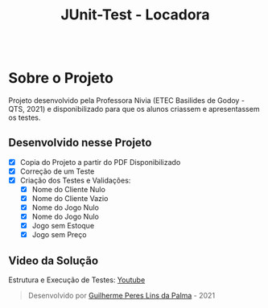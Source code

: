 <h1 align="center">
  JUnit-Test - Locadora
</h1>

<br />
<br />

# Sobre o Projeto
Projeto desenvolvido pela Professora Nivia (ETEC Basilides de Godoy - QTS, 2021) e disponibilizado para que os alunos
criassem e apresentassem os testes.

## Desenvolvido nesse Projeto
- [X] Copia do Projeto a partir do PDF Disponibilizado
- [X] Correção de um Teste
- [X] Criação dos Testes e Validações:
  - [X] Nome do Cliente Nulo
  - [X] Nome do Cliente Vazio
  - [X] Nome do Jogo Nulo
  - [X] Nome do Jogo Nulo
  - [X] Jogo sem Estoque
  - [X] Jogo sem Preço 

## Video da Solução
Estrutura e Execução de Testes: [Youtube](https://www.youtube.com/watch?v=IiIFSHOrfBQ)

> Desenvolvido por [Guilherme Peres Lins da Palma](https://github.com/GuilhermePalma) - 2021
